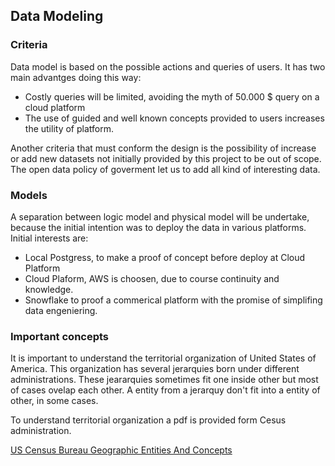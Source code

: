 ## Data Modeling

### Criteria

Data model is based on the possible actions and queries of users. It has two main advantges doing this way:
* Costly queries will be limited, avoiding the myth of 50.000 $ query on a cloud platform
* The use of guided and well known concepts provided to users increases the utility of platform.

Another criteria that must conform the design is the possibility of increase or add new datasets
not initially provided by this project to be out of scope. The open data policy of goverment let us to
add all kind of interesting data. 

### Models

A separation between logic model and physical model will be undertake, because the initial intention 
was to deploy the data in various platforms. Initial interests are:

* Local Postgress, to make a proof of concept before deploy at Cloud Platform
* Cloud Plaform, AWS is choosen, due to course continuity and knowledge.
* Snowflake to proof a commerical platform with the promise of simplifing data engeniering. 

### Important concepts

It is important to understand the territorial organization of United States of America. This organization has
several jerarquies born under different administrations. These jeararquies sometimes fit one inside other but
most of cases ovelap each other. A entity from a jerarquy don't fit into a entity of other, in some cases.

To understand territorial organization a pdf is provided form Cesus administration.

[US Census Bureau Geographic Entities And Concepts](https://www.census.gov/programs-surveys/geography/guidance.html)


